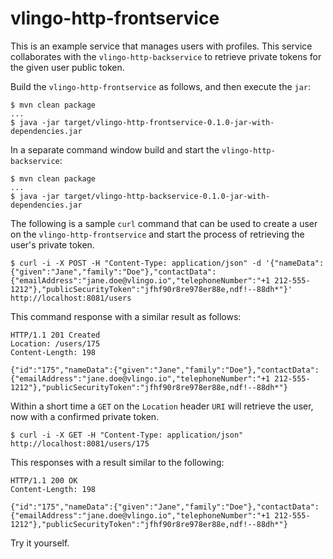 # vlingo-http-frontservice

This is an example service that manages users with profiles. This service collaborates with the
`vlingo-http-backservice` to retrieve private tokens for the given user public token.

Build the `vlingo-http-frontservice` as follows, and then execute the `jar`:

```
$ mvn clean package
...
$ java -jar target/vlingo-http-frontservice-0.1.0-jar-with-dependencies.jar
```

In a separate command window build and start the `vlingo-http-backservice`:

```
$ mvn clean package
...
$ java -jar target/vlingo-http-backservice-0.1.0-jar-with-dependencies.jar
```

The following is a sample `curl` command that can be used to create a user on the `vlingo-http-frontservice` and start the process of retrieving the user's private token.

```
$ curl -i -X POST -H "Content-Type: application/json" -d '{"nameData":{"given":"Jane","family":"Doe"},"contactData":{"emailAddress":"jane.doe@vlingo.io","telephoneNumber":"+1 212-555-1212"},"publicSecurityToken":"jfhf90r8re978er88e,ndf!--88dh*"}' http://localhost:8081/users
```

This command response with a similar result as follows:

```
HTTP/1.1 201 Created
Location: /users/175
Content-Length: 198

{"id":"175","nameData":{"given":"Jane","family":"Doe"},"contactData":{"emailAddress":"jane.doe@vlingo.io","telephoneNumber":"+1 212-555-1212"},"publicSecurityToken":"jfhf90r8re978er88e,ndf!--88dh*"}
```

Within a short time a `GET` on the `Location` header `URI` will retrieve the user, now with a confirmed private token.

```
$ curl -i -X GET -H "Content-Type: application/json" http://localhost:8081/users/175
```

This responses with a result similar to the following:

```
HTTP/1.1 200 OK
Content-Length: 198

{"id":"175","nameData":{"given":"Jane","family":"Doe"},"contactData":{"emailAddress":"jane.doe@vlingo.io","telephoneNumber":"+1 212-555-1212"},"publicSecurityToken":"jfhf90r8re978er88e,ndf!--88dh*"}
```

Try it yourself.